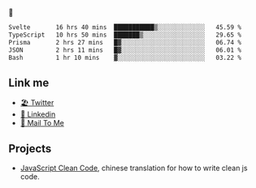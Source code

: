 🤔


<!--START_SECTION:waka-->

```txt
Svelte       16 hrs 40 mins  ███████████▒░░░░░░░░░░░░░   45.59 %
TypeScript   10 hrs 50 mins  ███████▒░░░░░░░░░░░░░░░░░   29.65 %
Prisma       2 hrs 27 mins   █▓░░░░░░░░░░░░░░░░░░░░░░░   06.74 %
JSON         2 hrs 11 mins   █▓░░░░░░░░░░░░░░░░░░░░░░░   06.01 %
Bash         1 hr 10 mins    ▓░░░░░░░░░░░░░░░░░░░░░░░░   03.22 %
```

<!--END_SECTION:waka-->

## Link me

- [🏖️ Twitter](https://twitter.com/yuetong3yu)
- [🧳 Linkedin](https://www.linkedin.com/in/yuetong3yu)
- [📧 Mail To Me](mailto:yuetong3yu@gmail.com)


## Projects 

- [JavaScript Clean Code](https://js-clean-code-cn.vercel.app/), chinese translation for how to write clean js code.
